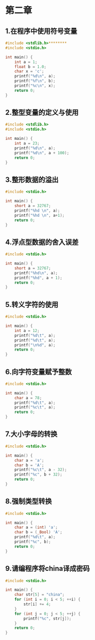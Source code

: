 # 第二章

## 1\.在程序中使用符号变量  

```c
#include <stdlib.h>********
#include <stdio.h>

int main() {
    int a = 1;
    float b = 1.0;
    char x = 'c';
    printf("%d\n", a);
    printf("%f\n", b);
    printf("%c\n", x);
    return 0;
}
```
## 2\.整型变量的定义与使用  

```c
#include <stdlib.h>
#include <stdio.h>

int main() {
    int a = 23;
    printf("%d\n", a);
    printf("%d\n", a + 100);
    return 0;
}
```
## 3\.整形数据的溢出       
```c
#include <stdio.h>

int main() {
    short a = 32767;
    printf("%hd \n", a);
    printf("%hd \n", a+1);
    return 0;
}
``` 

## 4\.浮点型数据的舍入误差  
```c
#include <stdio.h>

int main() {
    short a = 32767;
    printf("%hd\n", a);
    printf("%hd", a + 1);
    return 0;
}
```

## 5\.转义字符的使用      
```c
#include <stdio.h>

int main() {
    int a = 12;
    printf("%d\t", a);
    printf("%d\t", a);
    printf("\n%d", a);
    return 0;
}
```  

## 6\.向字符变量赋予整数
```c
#include <stdio.h>

int main() {
    char a = 78;
    printf("%d\t", a);
    printf("%c\t", a);
    return 0;
}

```
## 7\.大小字母的转换        
```c
#include <stdio.h>

int main() {
    char a = 'a';
    char b = 'A';
    printf("%c\t", a - 32);
    printf("%c", b + 32);
    return 0;
}

```
## 8\.强制类型转换          
```c
#include <stdio.h>

int main() {
    char a = (int) 'a';
    char b = (_Bool) 'A';
    printf("%d\t", a);
    printf("%c", b);
    return 0;
}

```
## 9\.请编程序将china译成密码  
```c
#include <stdio.h>

int main() {
    char str[5] = "china";
    for (int i = 0; i < 5; ++i) {
        str[i] += 4;
    }
    for (int j = 0; j < 5; ++j) {
        printf("%c", str[j]);
    }
    return 0;
}

```







